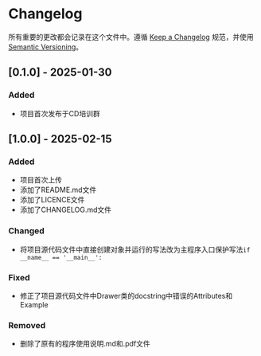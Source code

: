 # Changelog

所有重要的更改都会记录在这个文件中。遵循 [Keep a Changelog](https://keepachangelog.com/en/1.0.0/) 规范，并使用 [Semantic Versioning](https://semver.org/spec/v2.0.0.html)。

## [0.1.0] - 2025-01-30
### Added
- 项目首次发布于CD培训群

## [1.0.0] - 2025-02-15
### Added
- 项目首次上传
- 添加了README.md文件
- 添加了LICENCE文件
- 添加了CHANGELOG.md文件

### Changed
- 将项目源代码文件中直接创建对象并运行的写法改为主程序入口保护写法`if __name__ == '__main__':`

### Fixed
- 修正了项目源代码文件中Drawer类的docstring中错误的Attributes和Example

### Removed
- 删除了原有的程序使用说明.md和.pdf文件

